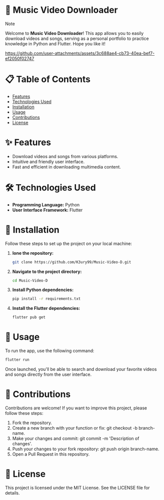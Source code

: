 # 🎵 Music Video Downloader
> [!NOTE]
> Welcome to **Music Video Downloader**! This app allows you to easily download videos and songs, serving as a personal portfolio to practice knowledge in Python and Flutter. Hope you like it!

https://github.com/user-attachments/assets/3c688ae4-cb73-40ea-bef7-ef2050f02747

# 📋 Table of Contents

- [Features](#-features)
- [Technologies Used](#-technologies-used)
- [Installation](#-installation)
- [Usage](#-usage)
- [Contributions](#-contributions)
- [License](#-license)

# ✨ Features

- Download videos and songs from various platforms.
- Intuitive and friendly user interface.
- Fast and efficient in downloading multimedia content.

# 🛠️ Technologies Used

- **Programming Language:** Python
- **User Interface Framework:** Flutter

# 🚀 Installation
Follow these steps to set up the project on your local machine:

1. **lone the repository:**
   ```bash
   git clone https://github.com/K3ury99/Music-Video-D.git
2. **Navigate to the project directory:**
   ```bash
   cd Music-Video-D
3. **Install Python dependencies:**
   ```bash
   pip install -r requirements.txt
4. **Install the Flutter dependencies:**
   ```bash
   flutter pub get

# 🎯 Usage
To run the app, use the following command:
```bash
flutter run
```
Once launched, you'll be able to search and download your favorite videos and songs directly from the user interface.

# 🤝 Contributions
Contributions are welcome! If you want to improve this project, please follow these steps:

1. Fork the repository.
2. Create a new branch with your function or fix: git checkout -b branch-name.
3. Make your changes and commit: git commit -m 'Description of changes'.
4. Push your changes to your fork repository: git push origin branch-name.
5. Open a Pull Request in this repository.

# 📄 License
This project is licensed under the MIT License. See the LICENSE file for details.










   
